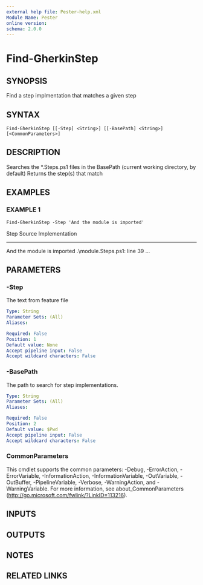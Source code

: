 ```yaml
---
external help file: Pester-help.xml
Module Name: Pester
online version:
schema: 2.0.0
---
```


# Find-GherkinStep

## SYNOPSIS
Find a step implmentation that matches a given step

## SYNTAX

```
Find-GherkinStep [[-Step] <String>] [[-BasePath] <String>] [<CommonParameters>]
```

## DESCRIPTION
Searches the *.Steps.ps1 files in the BasePath (current working directory, by default)
Returns the step(s) that match

## EXAMPLES

### EXAMPLE 1
```
Find-GherkinStep -Step 'And the module is imported'
```

Step                       Source                      Implementation
----                       ------                      --------------
And the module is imported .\module.Steps.ps1: line 39 ...

## PARAMETERS

### -Step
The text from feature file

```yaml
Type: String
Parameter Sets: (All)
Aliases:

Required: False
Position: 1
Default value: None
Accept pipeline input: False
Accept wildcard characters: False
```

### -BasePath
The path to search for step implementations.

```yaml
Type: String
Parameter Sets: (All)
Aliases:

Required: False
Position: 2
Default value: $Pwd
Accept pipeline input: False
Accept wildcard characters: False
```

### CommonParameters
This cmdlet supports the common parameters: -Debug, -ErrorAction, -ErrorVariable, -InformationAction, -InformationVariable, -OutVariable, -OutBuffer, -PipelineVariable, -Verbose, -WarningAction, and -WarningVariable. For more information, see about_CommonParameters (http://go.microsoft.com/fwlink/?LinkID=113216).

## INPUTS

## OUTPUTS

## NOTES

## RELATED LINKS
